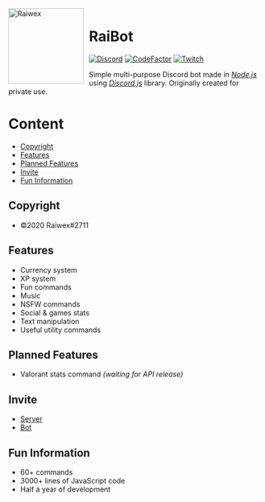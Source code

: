 <img width="150" height="150" align="left" style="float: left; margin: 0 10px 0 0;" alt="Raiwex" src="https://i.imgur.com/AI9x7XG.png">

# RaiBot

[![Discord](https://img.shields.io/discord/347876379645313024.svg?logo=discord&colorB=7289DA)](https://discord.gg/KD457qA)
[![CodeFactor](https://www.codefactor.io/repository/github/raiwex/raibot/badge)](https://www.codefactor.io/repository/github/raiwex/raibot)
[![Twitch](https://img.shields.io/twitch/status/raiwexoxo)](https://www.twitch.tv/raiwexoxo)

Simple multi-purpose Discord bot made in *[Node.js](https://nodejs.org/en/)* using *[Discord.js](https://discord.js.org/#/)* library. Originally created for private use.

# Content
- [Copyright](#copyright)
- [Features](#features)
- [Planned Features](#planned-features)
- [Invite](#invite)
- [Fun Information](#fun-information)

## Copyright
- ©2020 Raiwex#2711

## Features
- Currency system
- XP system
- Fun commands
- Music
- NSFW commands
- Social & games stats
- Text manipulation
- Useful utility commands

## Planned Features
- Valorant stats command *(waiting for API release)*

## Invite
- [Server](https://discord.gg/KD457qA)
- [Bot](https://discord.com/oauth2/authorize?client_id=668244314718994465&scope=bot&permissions=8)

## Fun Information
- 60+ commands
- 3000+ lines of JavaScript code
- Half a year of development